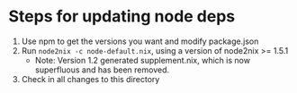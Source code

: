 # Steps for updating node deps
1. Use npm to get the versions you want and modify package.json
2. Run `node2nix -c node-default.nix`, using a version of node2nix >= 1.5.1
   * Note: Version 1.2 generated supplement.nix, which is now superfluous
     and has been removed.
3. Check in all changes to this directory
